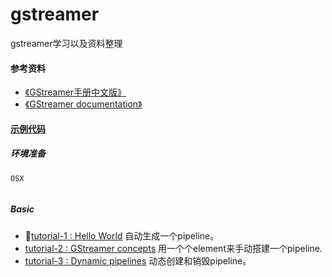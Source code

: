 # gstreamer
gstreamer学习以及资料整理




#### 参考资料

+ [《GStreamer手册中文版》](http://vdisk.weibo.com/s/aCBK5zPhF_0pu)
+ [《GStreamer documentation》](https://gstreamer.freedesktop.org/documentation/)

#### [示例代码](https://gstreamer.freedesktop.org/documentation/tutorials/basic/index.html)
##### 环境准备
```shell
OSX


```

##### Basic
+ [tutorial-1 : Hello World](https://blog.csdn.net/sakulafly/article/details/19398257) 自动生成一个pipeline。
+ [tutorial-2 : GStreamer concepts](https://blog.csdn.net/sakulafly/article/details/20862459) 用一个个element来手动搭建一个pipeline.
+ [tutorial-3 : Dynamic pipelines](https://blog.csdn.net/sakulafly/article/details/20936067) 动态创建和销毁pipeline。

